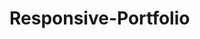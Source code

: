 # Responsive-Portfolio

<!-- 

Welcome to my third take of this website. This website is designed, utilizing Media Queries, to be more responsive than just the basic HTML and CSS website.

To see what I mean in action, try it yourself! Drag the browser around on this bad boy and hopefully (unless I missed something, which is plausible), all the content should shift accordingly.

 -->